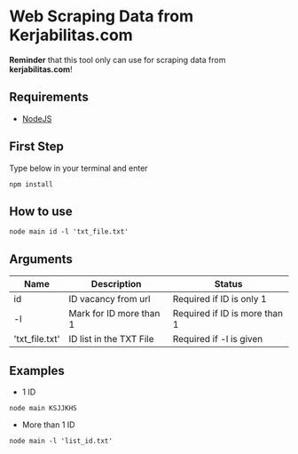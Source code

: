 # Web Scraping Data from Kerjabilitas.com

**Reminder** that this tool only can use for scraping data from **kerjabilitas.com**!

## Requirements
- [NodeJS](https://nodejs.org/en)

## First Step
Type below in your terminal and enter

```
npm install
```

## How to use

```
node main id -l 'txt_file.txt'
```

## Arguments

| Name           | Description             | Status                        |
| -------------- | ----------------------- | ----------------------------- |
| id             | ID vacancy from url     | Required if ID is only 1      |
| -l             | Mark for ID more than 1 | Required if ID is more than 1 |
| 'txt_file.txt' | ID list in the TXT File | Required if -l is given       |

## Examples

- 1 ID

```
node main KSJJKHS
```

- More than 1 ID

```
node main -l 'list_id.txt'
```
